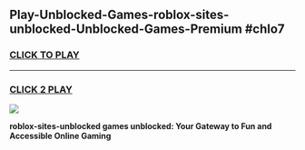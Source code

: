 
## Play-Unblocked-Games-roblox-sites-unblocked-Unblocked-Games-Premium #chlo7
<h3>
<a href="https://premium.freeplayer.one?title=roblox-sites-unblocked&ref=12M">CLICK TO PLAY</a></h3>
<hr>

<h3>
<a href="https://premium.freeplayer.one?title=roblox-sites-unblocked&ref=12M">CLICK 2 PLAY</a>
  
</h3>

<a href="https://premium.freeplayer.one?title=roblox-sites-unblocked&ref=12M"><img src="https://clearcache.store/games.png"></a>


**roblox-sites-unblocked games unblocked: Your Gateway to Fun and Accessible Online Gaming**
